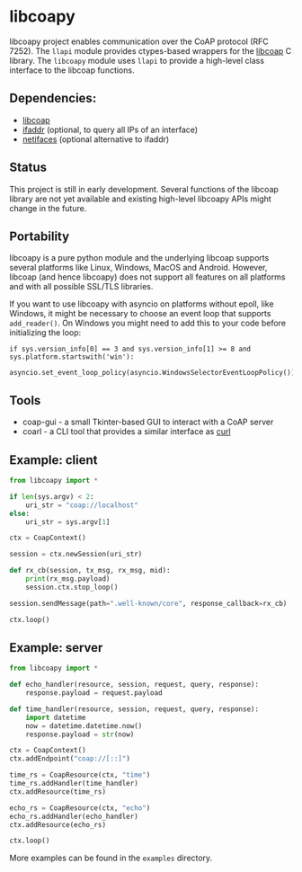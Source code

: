 libcoapy
========

libcoapy project enables communication over the CoAP protocol (RFC 7252). The
`llapi` module provides ctypes-based wrappers for the [libcoap](https://libcoap.net/)
C library. The `libcoapy` module uses `llapi` to provide a high-level class interface
to the libcoap functions.

Dependencies:
-------------

 - [libcoap](https://libcoap.net/)
 - [ifaddr](https://pypi.org/project/ifaddr/) (optional, to query all IPs of an interface)
 - [netifaces](https://pypi.org/project/netifaces/) (optional alternative to ifaddr)

Status
------

This project is still in early development. Several functions of the libcoap
library are not yet available and existing high-level libcoapy APIs might change
in the future.

Portability
-----------

libcoapy is a pure python module and the underlying libcoap supports several platforms
like Linux, Windows, MacOS and Android. However, libcoap (and hence libcoapy) does not
support all features on all platforms and with all possible SSL/TLS libraries.

If you want to use libcoapy with asyncio on platforms without epoll, like Windows,
it might be necessary to choose an event loop that supports `add_reader()`. On
Windows you might need to add this to your code before initializing the loop:

```
if sys.version_info[0] == 3 and sys.version_info[1] >= 8 and sys.platform.startswith('win'):
	asyncio.set_event_loop_policy(asyncio.WindowsSelectorEventLoopPolicy())
```

Tools
-----

* coap-gui - a small Tkinter-based GUI to interact with a CoAP server
* coarl - a CLI tool that provides a similar interface as [curl](https://curl.se/)

Example: client
---------------

```python
from libcoapy import *

if len(sys.argv) < 2:
	uri_str = "coap://localhost"
else:
	uri_str = sys.argv[1]

ctx = CoapContext()

session = ctx.newSession(uri_str)

def rx_cb(session, tx_msg, rx_msg, mid):
	print(rx_msg.payload)
	session.ctx.stop_loop()

session.sendMessage(path=".well-known/core", response_callback=rx_cb)

ctx.loop()
```

Example: server
---------------

```python
from libcoapy import *

def echo_handler(resource, session, request, query, response):
	response.payload = request.payload

def time_handler(resource, session, request, query, response):
	import datetime
	now = datetime.datetime.now()
	response.payload = str(now)

ctx = CoapContext()
ctx.addEndpoint("coap://[::]")

time_rs = CoapResource(ctx, "time")
time_rs.addHandler(time_handler)
ctx.addResource(time_rs)

echo_rs = CoapResource(ctx, "echo")
echo_rs.addHandler(echo_handler)
ctx.addResource(echo_rs)

ctx.loop()
```

More examples can be found in the `examples` directory.
